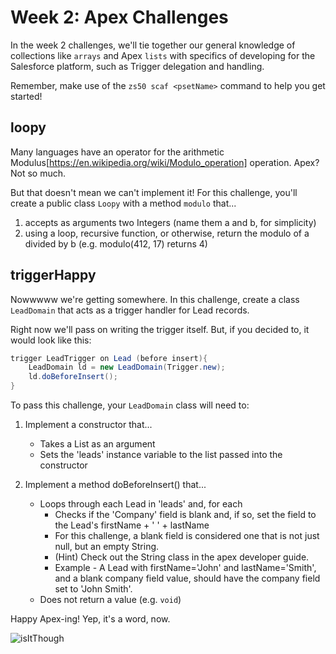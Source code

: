 # Week 2: Apex Challenges
In the week 2 challenges, we'll tie together our general knowledge of collections like `arrays` and Apex `lists` with specifics of developing for the Salesforce platform, such as Trigger delegation and handling. 

Remember, make use of the `zs50 scaf <psetName>` command to help you get started!

## loopy
Many languages have an operator for the arithmetic Modulus[https://en.wikipedia.org/wiki/Modulo_operation] operation. Apex? Not so much. 

But that doesn't mean we can't implement it! For this challenge, you'll create a public class `Loopy` with a method `modulo` that...
1. accepts as arguments two Integers (name them a and b, for simplicity)
2. using a loop, recursive function, or otherwise, return the modulo of a divided by b (e.g. modulo(412, 17) returns 4)

## triggerHappy
Nowwwww we're getting somewhere. In this challenge, create a class `LeadDomain` that acts as a trigger handler for Lead records. 

Right now we'll pass on writing the trigger itself. But, if you decided to, it would look like this: 
```java
trigger LeadTrigger on Lead (before insert){
    LeadDomain ld = new LeadDomain(Trigger.new); 
    ld.doBeforeInsert();
}
```

To pass this challenge, your `LeadDomain` class will need to: 

1. Implement a constructor that...
    - Takes a List<Lead> as an argument
    - Sets the 'leads' instance variable to the list passed into the constructor

2. Implement a method doBeforeInsert() that...
    - Loops through each Lead in 'leads' and, for each
        - Checks if the 'Company' field is blank and, if so, set the field to the Lead's firstName + ' ' + lastName
        - For this challenge, a blank field is considered one that is not just null, but an empty String. 
        - (Hint) Check out the String class in the apex developer guide. 
        - Example - A Lead with firstName='John' and lastName='Smith', and a blank company field value, should have the
       company field set to 'John Smith'. 
    - Does not return a value (e.g. `void`) 

Happy Apex-ing! Yep, it's a word, now. 

![isItThough](https://media.giphy.com/media/Bdws8eJtJMziE/giphy.gif)